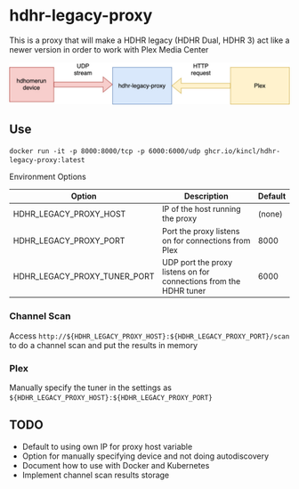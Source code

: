 # hdhr-legacy-proxy

This is a proxy that will make a HDHR legacy (HDHR Dual, HDHR 3) act like a newer version
in order to work with Plex Media Center

![diagram](design-docs/hdhr-legacy-proxy.jpg)

## Use

```
docker run -it -p 8000:8000/tcp -p 6000:6000/udp ghcr.io/kincl/hdhr-legacy-proxy:latest
```

Environment Options

| Option | Description | Default |
| ------ | ----------- | ------- |
| HDHR_LEGACY_PROXY_HOST | IP of the host running the proxy | (none) |
| HDHR_LEGACY_PROXY_PORT | Port the proxy listens on for connections from Plex | 8000 |
| HDHR_LEGACY_PROXY_TUNER_PORT | UDP port the proxy listens on for connections from the HDHR tuner | 6000 |

### Channel Scan

Access `http://${HDHR_LEGACY_PROXY_HOST}:${HDHR_LEGACY_PROXY_PORT}/scan` to do a channel scan and put the results in memory

### Plex

Manually specify the tuner in the settings as `${HDHR_LEGACY_PROXY_HOST}:${HDHR_LEGACY_PROXY_PORT}`

## TODO

- Default to using own IP for proxy host variable
- Option for manually specifying device and not doing autodiscovery
- Document how to use with Docker and Kubernetes
- Implement channel scan results storage

